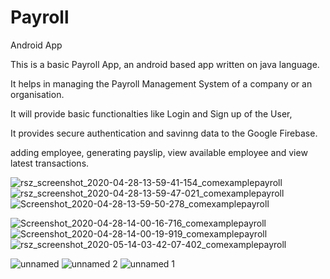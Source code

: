 # Payroll
Android App

This is a basic Payroll App, an android based app written on java language.

It  helps in managing the Payroll Management System of a company or an organisation.

It will provide basic functionalties like Login and Sign up of the User,

It provides secure authentication and savinng data to the Google Firebase.

adding employee, generating payslip, view available employee and view latest transactions.

![rsz_screenshot_2020-04-28-13-59-41-154_comexamplepayroll](https://user-images.githubusercontent.com/51875794/81916927-2397da00-95f2-11ea-9824-b0ee0bd6131a.jpg) ![rsz_screenshot_2020-04-28-13-59-47-021_comexamplepayroll](https://user-images.githubusercontent.com/51875794/81917149-72de0a80-95f2-11ea-97a9-28476cb82979.jpg) ![Screenshot_2020-04-28-13-59-50-278_comexamplepayroll](https://user-images.githubusercontent.com/51875794/81918689-71addd00-95f4-11ea-9b32-49bff6e2d6af.jpg)

![Screenshot_2020-04-28-14-00-16-716_comexamplepayroll](https://user-images.githubusercontent.com/51875794/81918855-ade13d80-95f4-11ea-8271-1d121975f602.jpg) ![Screenshot_2020-04-28-14-00-19-919_comexamplepayroll](https://user-images.githubusercontent.com/51875794/81918896-bb96c300-95f4-11ea-8846-291310358b6e.jpg) ![rsz_screenshot_2020-05-14-03-42-07-402_comexamplepayroll](https://user-images.githubusercontent.com/51875794/81918970-d5d0a100-95f4-11ea-89e8-8a8b764b73ff.jpg)

![unnamed](https://user-images.githubusercontent.com/51875794/81919459-8474e180-95f5-11ea-83e6-3009a4f8cb2a.jpg) ![unnamed 2](https://user-images.githubusercontent.com/51875794/81919495-8e96e000-95f5-11ea-8094-211d4eb5ff9e.jpg) ![unnamed 1](https://user-images.githubusercontent.com/51875794/81919535-98204800-95f5-11ea-9e29-9beb87d5f8f4.jpg)
